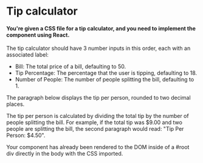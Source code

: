 # Tip calculator 

#### You're given a CSS file for a tip calculator, and you need to implement the component using React.

The tip calculator should have 3 number inputs in this order, each with an associated label:

- Bill: The total price of a bill, defaulting to 50.
- Tip Percentage: The percentage that the user is tipping, defaulting to 18.
- Number of People: The number of people splitting the bill, defaulting to 1.

The paragraph below displays the tip per person, rounded to two decimal places. 

The tip per person is calculated by dividing the total tip by the number of people splitting the bill. For example, if the total tip was $9.00 and two people are splitting the bill, the second paragraph would read: "Tip Per Person: $4.50".

Your component has already been rendered to the DOM inside of a #root div directly in the body with the CSS imported.
